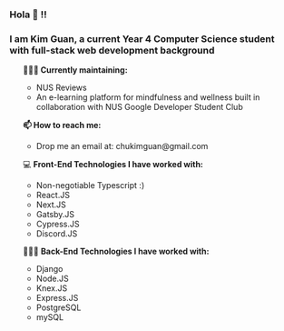 ### Hola 👋 !!
### I am Kim Guan, a current Year 4 Computer Science student with full-stack web development background

<ul><b>👨🏻‍💻 Currently maintaining:</b>
<ul>
  <li>NUS Reviews</li>
  <li>An e-learning platform for mindfulness and wellness built in collaboration with NUS Google Developer Student Club</li>
</ul>
</ul>
  
<ul><b>📫 How to reach me: </b>
<ul>
 <li>Drop me an email at: chukimguan@gmail.com </li>
 </ul>
</ul>

 
<div width="400"> 
  <ul> 💻 <b>Front-End Technologies I have worked with:</b> 
<ul>
  <li>Non-negotiable Typescript :)</li>
  <li>React.JS</li>
  <li>Next.JS</li>
  <li>Gatsby.JS</li>
  <li>Cypress.JS</li>
  <li>Discord.JS</li>
</ul></li>
 </div>
  
<div width="400"> 
<ul> 👨🏻‍💻 <b>Back-End Technologies I have worked with: </b>
<ul>
  <li>Django</li>
  <li>Node.JS</li>
  <li>Knex.JS</li>
  <li>Express.JS</li>
  <li>PostgreSQL</li>
  <li>mySQL</li>
</ul></li>
</div>
